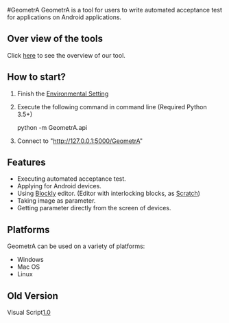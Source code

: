#GeometrA
GeometrA is a tool for users to write automated acceptance test for applications on Android applications.

## Over view of the tools
Click [here](https://github.com/NTUTVisualScript/GeometrA/blob/master/docs/Overview.md) to see the overview of our tool.

## How to start?
1. Finish the [Environmental Setting](https://github.com/NTUTVisualScript/GeometrA/blob/master/docs/EnvironmetalSetting.md)

2. Execute the following command in command line (Required Python 3.5+)

    python -m GeometrA.api

3. Connect to "http://127.0.0.1:5000/GeometrA"

## Features
- Executing automated acceptance test.
- Applying for Android devices.
- Using [Blockly](https://developers.google.com/blockly/) editor. (Editor with interlocking blocks, as [Scratch](https://scratch.mit.edu/))
- Taking image as parameter.
- Getting parameter directly from the screen of devices.

## Platforms
GeometrA can be used on a variety of platforms:
- Windows
- Mac OS
- Linux


## Old Version
Visual Script[1.0](https://github.com/NTUTVisualScript/Visual_Script/tree/Old_Version)
